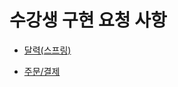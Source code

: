 # 수강생 구현 요청 사항 

- [달력(스프링)](https://github.com/yonggyo1125/studentRequest/tree/calendar)

- [주문/결제](https://github.com/yonggyo1125/studentRequest/tree/shop)
